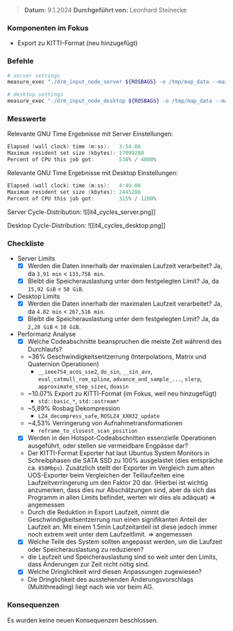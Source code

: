 
>  **Datum:** 9.1.2024
>  **Durchgeführt von:** Leonhard Steinecke

### Komponenten im Fokus
- Export zu KITTI-Format (neu hinzugefügt)

### Befehle

```bash
# server settings
measure_exec "./drm_input_node_server ${ROSBAGS} -o /tmp/map_data --max-radial-dist 30 --max-peripheral-dist 20 --time-per-block 1h" "/tmp/map_data" "/media/vault/test_results/it4/server"

# desktop settings
measure_exec "./drm_input_node_desktop ${ROSBAGS} -o /tmp/map_data --max-radial-dist 30 --max-peripheral-dist 20 --time-per-block 5min" "/tmp/map_data" "/media/vault/test_results/it4/desktop"
```

### Messwerte

Relevante GNU Time Ergebnisse mit Server Einstellungen:
```go
Elapsed (wall clock) time (m:ss):   3:54.66
Maximum resident set size (kbytes): 17099280
Percent of CPU this job got:        538% / 4800%
```

Relevante GNU Time Ergebnisse mit Desktop Einstellungen:
```go
Elapsed (wall clock) time (m:ss):   4:49.00
Maximum resident set size (kbytes): 2445288
Percent of CPU this job got:        315% / 1200%
```

Server Cycle-Distribution:
![[it4_cycles_server.png]]

Desktop Cycle-Distribution:
![[it4_cycles_desktop.png]]

### Checkliste
- Server Limits
	- [x] Werden die Daten innerhalb der maximalen Laufzeit verarbeitet?
		Ja, da `3,91 min` < `133,758 min`.
	- [x] Bleibt die Speicherauslastung unter dem festgelegten Limit?
		Ja, da `15,92 GiB` < `50 GiB`.
- Desktop Limits
	- [x] Werden die Daten innerhalb der maximalen Laufzeit verarbeitet?
		Ja, da `4.82 min` < `267,516 min`.
	- [x] Bleibt die Speicherauslastung unter dem festgelegten Limit?
		Ja, da `2,28 GiB` < `10 GiB`.
- Performanz Analyse
	- [x] Welche Codeabschnitte beanspruchen die meiste Zeit während des Durchlaufs?
	- ~36% Geschwindigkeitsentzerrung (Interpolations, Matrix und Quaternion Operationen)
		- `__ieee754_acos_sse2`, `do_sin`, `__sin_avx`,  `eval_catmull_rom_spline`, `advance_and_sample_...`, `slerp`, `approximate_step_sizes`, `doasin`
	- ~10.07% Export zu KITTI-Format (im Fokus, weil neu hinzugefügt)
		- `std::basic_*`, `std::ostream*`
	- ~5,89% Rosbag Dekompression
		-  `LZ4_decompress_safe`, `ROSLZ4_XXH32_update`
	- ~4,53% Verringerung von Aufnahmetransformationen
		-  `reframe_to_closest_scan_position`
	- [x] Werden in den Hotspot-Codeabschnitten essenzielle Operationen ausgeführt, oder stellen sie vermeidbare Engpässe dar?
	- Der KITTI-Format Exporter hat laut Ubuntus System Monitors in Schreibphasen die SATA SSD zu 100% ausgelastet (dies entspräche ca. `850Mbps`).
	  Zusätzlich stellt der Exporter im Vergleich zum alten UOS-Exporter beim Vergleichen der Teillaufzeiten eine Laufzeitverringerung um den Faktor 20 dar.
	  (Hierbei ist wichtig anzumerken, dass dies nur Abschätzungen sind, aber da sich das Programm in allen Limits befindet, werten wir dies als adäquat)  => angemessen
	- Durch die Reduktion in Export Laufzeit, nimmt die Geschwindigkeitsentzerrung nun einen signifikanten Anteil der Laufzeit an. 
	  Mit einem 1.5min Laufzeitanteil ist diese jedoch immer noch extrem weit unter dem Laufzeitlimit. => angemessen
	- [x] Welche Teile des System sollten angepasst werden, um die Laufzeit oder Speicherauslastung zu reduzieren?
	- die Laufzeit und Speicherauslastung sind so weit unter den Limits, dass Änderungen zur Zeit nicht nötig sind.
	- [x] Welche Dringlichkeit wird diesen Anpassungen zugewiesen?
	- Die Dringlichkeit des ausstehenden Änderungsvorschlags (Multithreading) liegt nach wie vor beim AG.  

### Konsequenzen

Es wurden keine neuen Konsequenzen beschlossen.